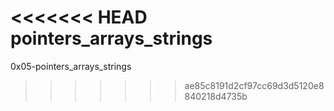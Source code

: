 <<<<<<< HEAD
pointers_arrays_strings
=======
0x05-pointers_arrays_strings
>>>>>>> ae85c8191d2cf97cc69d3d5120e8840218d4735b
